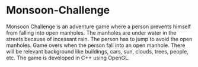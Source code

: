 # Monsoon-Challenge
Monsoon Challenge is an adventure game where a person prevents himself from falling into open manholes. The manholes are under water in the streets because of incessant rain. The person has to jump to avoid the open manholes. Game overs when the person fall into an open manhole. There will be relevant background like buildings, cars, sun, clouds, trees, people, etc. The game is developed in C++ using OpenGL.
